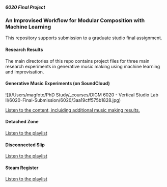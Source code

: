 ##### 6020 Final Project

### An Improvised Workflow for Modular Composition with Machine Learning

This repository supports submission to a graduate studio final assignment.



#### Research Results

The main directories of this repo contains project files for three main research experiments in generative music making using machine learning and improvisation.



#### Generative Music Experiments (on SoundCloud)

![](/Users/magfoto/PhD Study/_courses/DIGM 6020 - Vertical Studio Lab II/6020-Final-Submission/6020/3aa19cff575b1828.jpg)

[Listen to the content, inclujding additional music making results.](https://www.marcusgordon.com/6020)



#### Detached Zone

[Listen to the playlist](https://soundcloud.com/marcus-a-gordon/sets/generative-music-experiments)



#### Disconnected Slip

[Listen to the playlist](https://soundcloud.com/marcus-a-gordon/sets/generative-music-experiments)



#### Steam Register

[Listen to the playlist](https://soundcloud.com/marcus-a-gordon/sets/generative-music-experiments)

